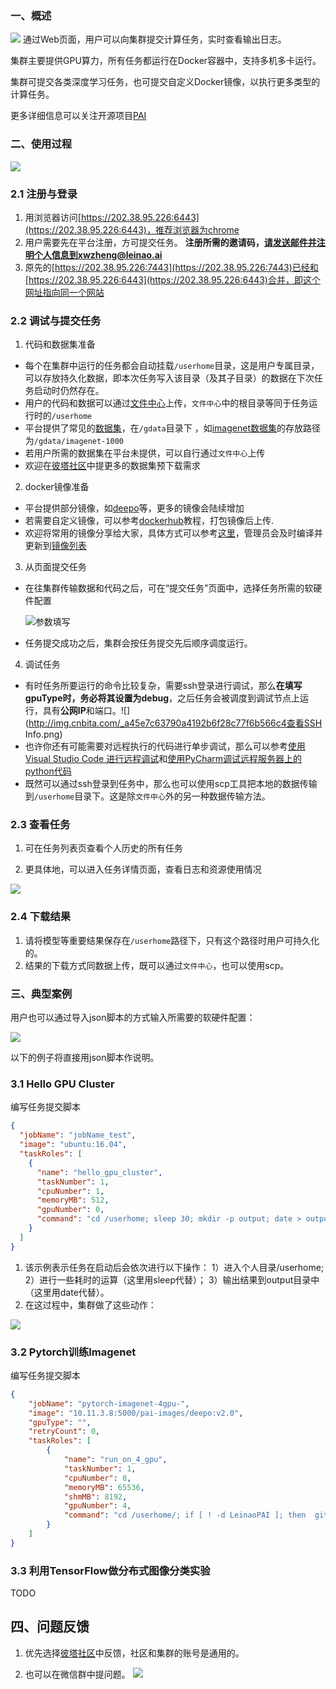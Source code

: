 ### 一、概述

![](http://img.cnbita.com/_f612c7ed7f0e4e338bc77c3575d23715集群概览图.png)
通过Web页面，用户可以向集群提交计算任务，实时查看输出日志。

集群主要提供GPU算力，所有任务都运行在Docker容器中，支持多机多卡运行。

集群可提交各类深度学习任务，也可提交自定义Docker镜像，以执行更多类型的计算任务。

更多详细信息可以关注开源项目[PAI](http://www.github.com/microsoft/pai)

### 二、使用过程

![](http://img.cnbita.com/_3f127e723a314bfa80c519d967ef4dae使用过程图.png)
### 2.1 注册与登录
1. 用浏览器访问[https://202.38.95.226:6443](https://202.38.95.226:6443)，推荐浏览器为chrome
2. 用户需要先在平台注册，方可提交任务。  **注册所需的邀请码，请发送邮件并注明个人信息到xwzheng@leinao.ai**
3. 原先的[https://202.38.95.226:7443](https://202.38.95.226:7443)已经和[https://202.38.95.226:6443](https://202.38.95.226:6443)合并，即这个网址指向同一个网站


### 2.2 调试与提交任务
1. 代码和数据集准备

- 每个在集群中运行的任务都会自动挂载`/userhome`目录，这是用户专属目录，可以存放持久化数据，即本次任务写入该目录（及其子目录）的数据在下次任务启动时仍然存在。
- 用户的代码和数据可以通过[文件中心](https://202.38.95.226:6443/fileCenter.html)上传，`文件中心`中的根目录等同于任务运行时的`/userhome`
- 平台提供了常见的[数据集](https://202.38.95.226:6443/dataset.html)，在`/gdata`目录下 ，如[imagenet数据集](https://202.38.95.226:6443/dataset.html?dataSet=1000000029)的存放路径为`/gdata/imagenet-1000`
- 若用户所需的数据集在平台未提供，可以自行通过`文件中心`上传
- 欢迎在[彼塔社区](https://www.bitahub.com/views/communicate.html)中提更多的数据集预下载需求

2. docker镜像准备 

  - 平台提供部分镜像，如[deepo](https://github.com/ufoym/deepo)等，更多的镜像会陆续增加
  - 若需要自定义镜像，可以参考[dockerhub](https://docs.docker.com/docker-hub/builds/)教程，打包镜像后上传.
 - 欢迎将常用的镜像分享给大家，具体方式可以参考[这里](https://github.com/leinao/leinaopai)，管理员会及时编译并更新到[镜像列表](https://202.38.95.226:6443/imageset.html)

3. 从页面提交任务
  - 在往集群传输数据和代码之后，可在“提交任务”页面中，选择任务所需的软硬件配置  

    ![参数填写](http://img.cnbita.com/_d1a0d051250c489cb1f1953b712066b4参数填写.png) 

  - 任务提交成功之后，集群会按任务提交先后顺序调度运行。 
4. 调试任务
  - 有时任务所要运行的命令比较复杂，需要ssh登录进行调试，那么**在填写gpuType时，务必将其设置为debug**，之后任务会被调度到调试节点上运行，具有**公网IP**和端口。![](http://img.cnbita.com/_a45e7c63790a4192b6f28c77f6b566c4查看SSH Info.png)  
  - 也许你还有可能需要对远程执行的代码进行单步调试，那么可以参考[使用 Visual Studio Code 进行远程调试](http://www.cnbita.com/views/article-detail.html?articleId=_210bd928f7f64b65bd0aa6658b0697b4)和[使用PyCharm调试远程服务器上的python代码](http://www.cnbita.com/views/article-detail.html?articleId=_15061b9c318d4eba913e51bee43dee64)
  - 既然可以通过ssh登录到任务中，那么也可以使用scp工具把本地的数据传输到`/userhome`目录下。这是除`文件中心`外的另一种数据传输方法。

### 2.3 查看任务

1. 可在任务列表页查看个人历史的所有任务

2. 更具体地，可以进入任务详情页面，查看日志和资源使用情况

![](http://img.cnbita.com/_bf5259311fbc42779b228a0762cccb96_67d37572338f44bfbb2c757bcb679a96任务详情.png)

### 2.4 下载结果  
1. 请将模型等重要结果保存在`/userhome`路径下，只有这个路径时用户可持久化的。  
2. 结果的下载方式同数据上传，既可以通过`文件中心`，也可以使用scp。

### 三、典型案例

用户也可以通过导入json脚本的方式输入所需要的软硬件配置：

![](http://img.cnbita.com/_cdc9c591f9774f5391fdc1b8e1f87a38_421a43b21fc740f5ad4f9ef37aa33122脚本提交任务.png)

以下的例子将直接用json脚本作说明。

### 3.1 Hello GPU Cluster

编写任务提交脚本

```json
{
  "jobName": "jobName_test",	
  "image": "ubuntu:16.04",
  "taskRoles": [
    {
      "name": "hello_gpu_cluster",
      "taskNumber": 1,
      "cpuNumber": 1,
      "memoryMB": 512,
      "gpuNumber": 0,
      "command": "cd /userhome; sleep 30; mkdir -p output; date > output/out.txt; echo finished"
    }
  ]
}
```

1. 该示例表示任务在启动后会依次进行以下操作：
    1）进入个人目录/userhome; 
    2）进行一些耗时的运算（这里用sleep代替）；
    3）输出结果到output目录中（这里用date代替）。
2. 在这过程中，集群做了这些动作：

![](http://img.cnbita.com/_7ca7271b56d34b27a2a6ca7449bfd264_075009ca02814afda8007095319748e5集群运行过程示意图.png)


### 3.2 Pytorch训练Imagenet
编写任务提交脚本
```json
{
    "jobName": "pytorch-imagenet-4gpu-",
    "image": "10.11.3.8:5000/pai-images/deepo:v2.0",
    "gpuType": "",
    "retryCount": 0,
    "taskRoles": [
        {
            "name": "run_on_4_gpu",
            "taskNumber": 1,
            "cpuNumber": 8,
            "memoryMB": 65536,
            "shmMB": 8192,
            "gpuNumber": 4,
            "command": "cd /userhome/; if [ ! -d LeinaoPAI ]; then  git clone https://github.com/Leinao/LeinaoPAI.git; else cd LeinaoPAI; git pull origin master; fi; mkdir -p checkpoints; python /userhome/LeinaoPAI/example/pytorch-imagenet/main.py --batch-size 256 --gpu_num 4"
        }
    ]
}
```

### 3.3 利用TensorFlow做分布式图像分类实验
TODO



## 四、问题反馈

1. 优先选择[彼塔社区](https://www.bitahub.com/views/communicate.html)中反馈，社区和集群的账号是通用的。

2. 也可以在微信群中提问题。
  ![](http://img.cnbita.com/_4978e26624064dcf8087a07ef5a004f7weixin_20180919155503.png)